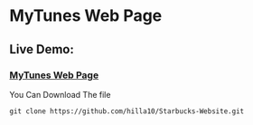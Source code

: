 # MyTunes Web Page

### <h2>Live Demo:</h2> <h3>[MyTunes Web Page](https://hilla10.github.io/MyTunes/)</h3>

You Can Download The file
```
git clone https://github.com/hilla10/Starbucks-Website.git

```
